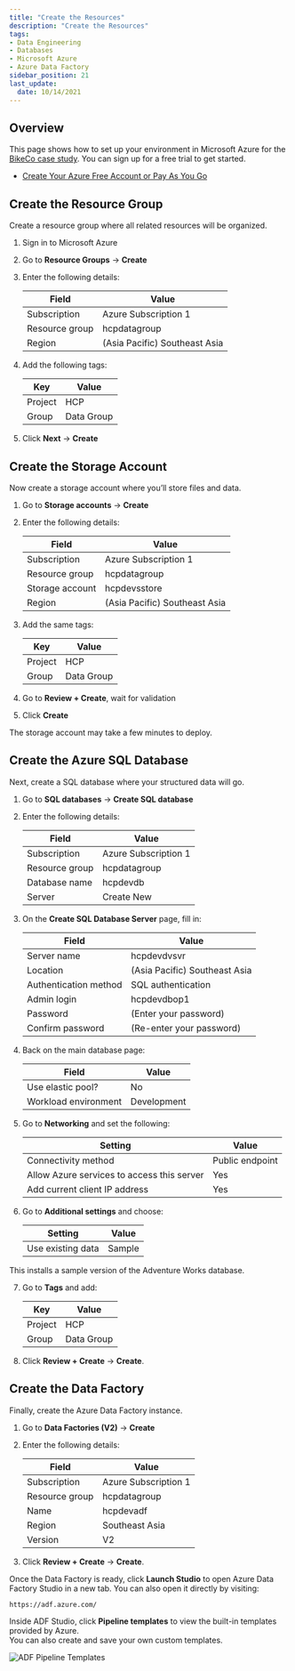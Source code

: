 ```yaml
---
title: "Create the Resources"
description: "Create the Resources"
tags: 
- Data Engineering
- Databases
- Microsoft Azure
- Azure Data Factory
sidebar_position: 21
last_update:
  date: 10/14/2021
---
```



## Overview

This page shows how to set up your environment in Microsoft Azure for the [BikeCo case study](/docs/022-Data-Engineering/070-Azure-Data-Factory/020-Case-Study-BikeCo.md). You can sign up for a free trial to get started.

- [Create Your Azure Free Account or Pay As You Go](https://azure.microsoft.com/en-us/pricing/purchase-options/azure-account)

## Create the Resource Group

Create a resource group where all related resources will be organized.

1. Sign in to Microsoft Azure  
2. Go to **Resource Groups** → **Create**  
3. Enter the following details:

    | Field            | Value                         |
    |------------------|-------------------------------|
    | Subscription     | Azure Subscription 1          |
    | Resource group   | hcpdatagroup                  |
    | Region           | (Asia Pacific) Southeast Asia |

4. Add the following tags:

    | Key     | Value       |
    |---------|-------------|
    | Project | HCP         |
    | Group   | Data Group  |

5. Click **Next** → **Create**

## Create the Storage Account

Now create a storage account where you’ll store files and data.

1. Go to **Storage accounts** → **Create**  
2. Enter the following details:

    | Field            | Value                         |
    |------------------|-------------------------------|
    | Subscription     | Azure Subscription 1          |
    | Resource group   | hcpdatagroup                  |
    | Storage account  | hcpdevsstore                  |
    | Region           | (Asia Pacific) Southeast Asia |

3. Add the same tags:

    | Key     | Value       |
    |---------|-------------|
    | Project | HCP         |
    | Group   | Data Group  |

4. Go to **Review + Create**, wait for validation  
5. Click **Create**

The storage account may take a few minutes to deploy.

## Create the Azure SQL Database

Next, create a SQL database where your structured data will go.

1. Go to **SQL databases** → **Create SQL database**  
2. Enter the following details:

    | Field            | Value                         |
    |------------------|-------------------------------|
    | Subscription     | Azure Subscription 1          |
    | Resource group   | hcpdatagroup                  |
    | Database name    | hcpdevdb                      |
    | Server           | Create New                    |

3. On the **Create SQL Database Server** page, fill in:

    | Field                   | Value                         |
    |-------------------------|-------------------------------|
    | Server name             | hcpdevdvsvr                   |
    | Location                | (Asia Pacific) Southeast Asia |
    | Authentication method  | SQL authentication            |
    | Admin login             | hcpdevdbop1                   |
    | Password                | (Enter your password)         |
    | Confirm password        | (Re-enter your password)      |

4. Back on the main database page:

    | Field                  | Value        |
    |------------------------|--------------|
    | Use elastic pool?      | No           |
    | Workload environment   | Development  |

5. Go to **Networking** and set the following:

    | Setting                                   | Value           |
    |-------------------------------------------|-----------------|
    | Connectivity method                       | Public endpoint |
    | Allow Azure services to access this server| Yes             |
    | Add current client IP address             | Yes             |

6. Go to **Additional settings** and choose:

    | Setting           | Value   |
    |-------------------|---------|
    | Use existing data | Sample  |

This installs a sample version of the Adventure Works database.

7. Go to **Tags** and add:

    | Key     | Value       |
    |---------|-------------|
    | Project | HCP         |
    | Group   | Data Group  |

8. Click **Review + Create** → **Create**.


## Create the Data Factory

Finally, create the Azure Data Factory instance.

1. Go to **Data Factories (V2)** → **Create**

2. Enter the following details:

    | Field              | Value                |
    |--------------------|----------------------|
    | Subscription       | Azure Subscription 1 |
    | Resource group     | hcpdatagroup         |
    | Name               | hcpdevadf            |
    | Region             | Southeast Asia       |
    | Version            | V2                   |

3. Click **Review + Create** → **Create**.

Once the Data Factory is ready, click **Launch Studio** to open Azure Data Factory Studio in a new tab. You can also open it directly by visiting:

```bash
https://adf.azure.com/
```

Inside ADF Studio, click **Pipeline templates** to view the built-in templates provided by Azure.  
You can also create and save your own custom templates.

<div class="img-center">  

<img src="/img/docs/Screenshot-2025-04-20-050718.png" alt="ADF Pipeline Templates">  

</div>